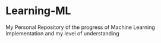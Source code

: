 # Learning-ML
My Personal Repository of the progress of Machine Learning Implementation and my level of understanding


